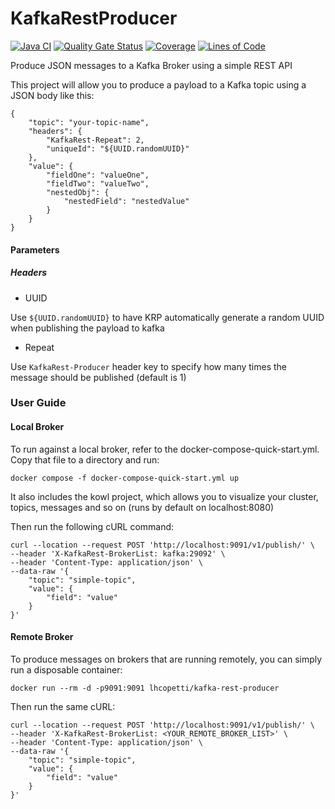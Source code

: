 
# KafkaRestProducer

[![Java CI](https://github.com/lhcopetti/KafkaRestProducer/actions/workflows/action.yml/badge.svg)](https://github.com/lhcopetti/KafkaRestProducer/actions/workflows/action.yml)
[![Quality Gate Status](https://sonarcloud.io/api/project_badges/measure?project=lhcopetti_KafkaRestProducer&metric=alert_status)](https://sonarcloud.io/dashboard?id=lhcopetti_KafkaRestProducer)
[![Coverage](https://sonarcloud.io/api/project_badges/measure?project=lhcopetti_KafkaRestProducer&metric=coverage)](https://sonarcloud.io/dashboard?id=lhcopetti_KafkaRestProducer)
[![Lines of Code](https://sonarcloud.io/api/project_badges/measure?project=lhcopetti_KafkaRestProducer&metric=ncloc)](https://sonarcloud.io/dashboard?id=lhcopetti_KafkaRestProducer)

Produce JSON messages to a Kafka Broker using a simple REST API

This project will allow you to produce a payload to a Kafka topic using a JSON body like this:
```
{
    "topic": "your-topic-name",
    "headers": {
        "KafkaRest-Repeat": 2,
        "uniqueId": "${UUID.randomUUID}"
    },
    "value": {
        "fieldOne": "valueOne",
        "fieldTwo": "valueTwo",
        "nestedObj": {
            "nestedField": "nestedValue"
        }
    }
}
```

#### Parameters

##### Headers

* UUID

Use `${UUID.randomUUID}` to have KRP automatically generate a random UUID when publishing the payload to kafka

* Repeat

Use `KafkaRest-Producer` header key to specify how many times the message should be published (default is 1)


### User Guide

#### Local Broker

To run against a local broker, refer to the docker-compose-quick-start.yml. Copy that file to a directory and run:
```
docker compose -f docker-compose-quick-start.yml up
```

It also includes the kowl project, which allows you to visualize your cluster, topics, messages and so on (runs by default on localhost:8080)

Then run the following cURL command:

```
curl --location --request POST 'http://localhost:9091/v1/publish/' \
--header 'X-KafkaRest-BrokerList: kafka:29092' \
--header 'Content-Type: application/json' \
--data-raw '{
    "topic": "simple-topic",
    "value": {
        "field": "value"
    }
}'
```

#### Remote Broker

To produce messages on brokers that are running remotely, you can simply run a disposable container:

```
docker run --rm -d -p9091:9091 lhcopetti/kafka-rest-producer
```

Then run the same cURL:

```
curl --location --request POST 'http://localhost:9091/v1/publish/' \
--header 'X-KafkaRest-BrokerList: <YOUR_REMOTE_BROKER_LIST>' \
--header 'Content-Type: application/json' \
--data-raw '{
    "topic": "simple-topic",
    "value": {
        "field": "value"
    }
}'
```
